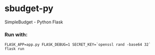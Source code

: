 # sbudget-py
SimpleBudget - Python Flask


### Run with:
```
FLASK_APP=app.py FLASK_DEBUG=1 SECRET_KEY=`openssl rand -base64 32` flask run
```
